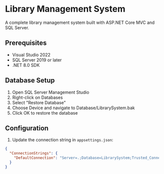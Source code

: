 # Library Management System

A complete library management system built with ASP.NET Core MVC and SQL Server.

## Prerequisites

- Visual Studio 2022
- SQL Server 2019 or later
- .NET 8.0 SDK

## Database Setup

1. Open SQL Server Management Studio
2. Right-click on Databases
3. Select "Restore Database"
4. Choose Device and navigate to Database/LibrarySystem.bak
5. Click OK to restore the database

## Configuration

1. Update the connection string in `appsettings.json`:
```json
{
  "ConnectionStrings": {
    "DefaultConnection": "Server=.;Database=LibrarySystem;Trusted_Connection=True;TrustServerCertificate=True;"
  }
}